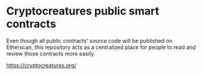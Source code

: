# Cryptocreatures public smart contracts

Even though all public contracts' source code will be published on Etherscan, this repository acts as a centralized place for people to read and review those contracts more easily.

https://cryptocreatures.org/
